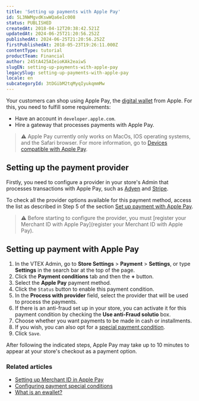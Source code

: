 ```yaml
---
title: 'Setting up payments with Apple Pay'
id: 5L3NWMgvdKswWQa6eIc008
status: PUBLISHED
createdAt: 2018-04-12T20:38:42.521Z
updatedAt: 2024-06-25T21:20:56.252Z
publishedAt: 2024-06-25T21:20:56.252Z
firstPublishedAt: 2018-05-23T19:26:11.000Z
contentType: tutorial
productTeam: Financial
author: 245tA425AIeioKAk2eaiwS
slugEN: setting-up-payments-with-apple-pay
legacySlug: setting-up-payments-with-apple-pay
locale: en
subcategoryId: 3tDGibM2tqMyqIyukqmmMw
---
```


Your customers can shop using Apple Pay, the [digital wallet](/en/faq/what-is-an-e-wallet) from Apple. For this, you need to fulfill some requirements:

- Have an account in `developer.apple.com`.
- Hire a gateway that processes payments with Apple Pay.

> ⚠️ Apple Pay currently only works on MacOs, IOS operating systems, and the Safari browser. For more information, go to [Devices compatible with Apple Pay](https://support.apple.com/en-gb/HT208531).

## Setting up the payment provider

Firstly, you need to configure a provider in your store's Admin that processes transactions with Apple Pay, such as [Adyen](https://help.vtex.com/en/tutorial/configuring-payment-with-adyenv3) and [Stripe](https://help.vtex.com/en/tutorial/configuring-stripe-gateway-affiliation--fwF2wk2FQKrODrWWkvSLO).

To check all the provider options available for this payment method, access the list as described in Step 5 of the section [Set up payment with Apple Pay](#setting-up-payment-with-apple-pay).

> ⚠️ Before starting to configure the provider, you must [register your Merchant ID with Apple Pay](register your Merchant ID with Apple Pay).

## Setting up payment with Apple Pay

1. In the VTEX Admin, go to **Store Settings** > **Payment** > **Settings**, or type **Settings** in the search bar at the top of the page.
2. Click the __Payment conditions__ tab and then the __+__ button.
3. Select the __Apple Pay__ payment method.
4. Click the `Status` button to enable this payment condition.
5. In the __Process with provider__ field, select the provider that will be used to process the payments.
6. If there is an anti-fraud set up in your store, you can activate it for this payment condition by checking the __Use anti-Fraud solutio__ box.
7. Choose whether you want payments to be made in cash or installments.
8. If you wish, you can also opt for a [special payment condition](/en/tutorial/special-conditions).
9. Click `Save`.

After following the indicated steps, Apple Pay may take up to 10 minutes to appear at your store's checkout as a payment option.

### Related articles

- [Setting up Merchant ID in Apple Pay](https://developers.vtex.com/vtex-rest-api/docs/setting-up-merchant-id-in-apple-pay)
- [Configuring payment special conditions](https://help.vtex.com/en/tutorial/special-conditions--tutorials_456)
- [What is an ewallet?](https://help.vtex.com/en/tutorial/what-is-an-e-wallet--4v5wcOe4A0SiaimWM2cU60)
